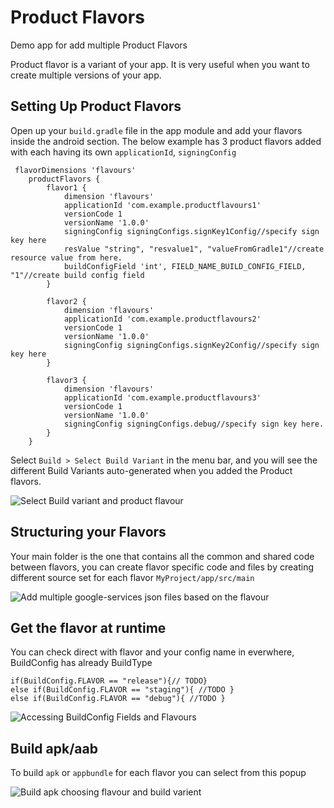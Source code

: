 # Product Flavors
Demo app for add multiple Product Flavors
 
 Product flavor is a variant of your app. It is very useful when you want to create multiple versions of your app.


## Setting Up Product Flavors
Open up your ```build.gradle``` file in the app module and add your flavors inside the android section.
The below example has 3 product flavors added with each having its own ```applicationId```, ```signingConfig```


```
 flavorDimensions 'flavours'
    productFlavors {
        flavor1 {
            dimension 'flavours'
            applicationId 'com.example.productflavours1'
            versionCode 1
            versionName '1.0.0'
            signingConfig signingConfigs.signKey1Config//specify sign key here
            resValue "string", "resvalue1", "valueFromGradle1"//create resource value from here.
            buildConfigField 'int', FIELD_NAME_BUILD_CONFIG_FIELD, "1"//create build config field
        }

        flavor2 {
            dimension 'flavours'
            applicationId 'com.example.productflavours2'
            versionCode 1
            versionName '1.0.0'
            signingConfig signingConfigs.signKey2Config//specify sign key here
        }

        flavor3 {
            dimension 'flavours'
            applicationId 'com.example.productflavours3'
            versionCode 1
            versionName '1.0.0'
            signingConfig signingConfigs.debug//specify sign key here.
        }
    }
```
Select ```Build > Select Build Variant``` in the menu bar, and you will see the different Build Variants auto-generated when you added the Product flavors.


![Select Build variant and product flavour](https://user-images.githubusercontent.com/58541387/199710606-4f092a25-93e7-474d-b4de-944b006f37d8.png)

## Structuring your Flavors
Your main folder is the one that contains all the common and shared code between flavors, you can create flavor specific code and files by creating different source set for each flavor ```MyProject/app/src/main```


![Add multiple google-services json files based on the flavour](https://user-images.githubusercontent.com/58541387/199712077-b8be7639-0bdc-4d36-996a-e8b3606988a6.png)

## Get the flavor at runtime
You can check direct with flavor and your config name in everwhere, BuildConfig has already BuildType


```
if(BuildConfig.FLAVOR == "release"){// TODO}
else if(BuildConfig.FLAVOR == "staging"){ //TODO }
else if(BuildConfig.FLAVOR == "debug"){ //TODO }
```

![Accessing  BuildConfig Fields and Flavours](https://user-images.githubusercontent.com/58541387/199715175-8907f8cd-3831-499f-a9a5-460829e11be7.png)


## Build apk/aab
To build ```apk``` or ```appbundle``` for each flavor you can select from this popup



![Build apk choosing flavour and build varient](https://user-images.githubusercontent.com/58541387/199719400-64da0cf1-bde0-45fd-bd9e-8788bfb19eb6.png)
